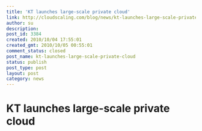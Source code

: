 ```yaml
---
title: 'KT launches large-scale private cloud'
link: http://cloudscaling.com/blog/news/kt-launches-large-scale-private-cloud/
author: su
description: 
post_id: 3384
created: 2010/10/04 17:55:01
created_gmt: 2010/10/05 00:55:01
comment_status: closed
post_name: kt-launches-large-scale-private-cloud
status: publish
post_type: post
layout: post
category: news
---
```


# KT launches large-scale private cloud

